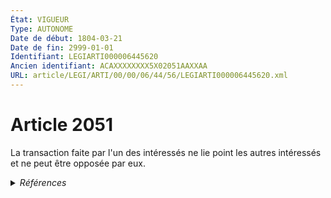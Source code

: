 ```yaml
---
État: VIGUEUR
Type: AUTONOME
Date de début: 1804-03-21
Date de fin: 2999-01-01
Identifiant: LEGIARTI000006445620
Ancien identifiant: ACAXXXXXXXX5X02051AAXXAA
URL: article/LEGI/ARTI/00/00/06/44/56/LEGIARTI000006445620.xml
---
```


<h1>Article 2051</h1>

La transaction faite par l'un des intéressés ne lie point les autres intéressés
et ne peut être opposée par eux.


<details>
  <summary><em>Références</em></summary>

  <h2>Références faites par l'article</h2>
  
  <ul>
    <li>
      CODIFICATION source Loi 1804-03-20
    </li>
    <li>
      CREATION source Loi 1804-03-20 promulguée le 30 mars 1804
    </li>
  </ul>
</details>
